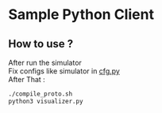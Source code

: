 # Sample Python Client

## How to use ?
After run the simulator <br>
Fix configs like simulator in [cfg.py](https://github.com/ErfanFathi/soccer-simulator/blob/main/client/cfg.py)
<br>
After That :
```bash
./compile_proto.sh
python3 visualizer.py
```
